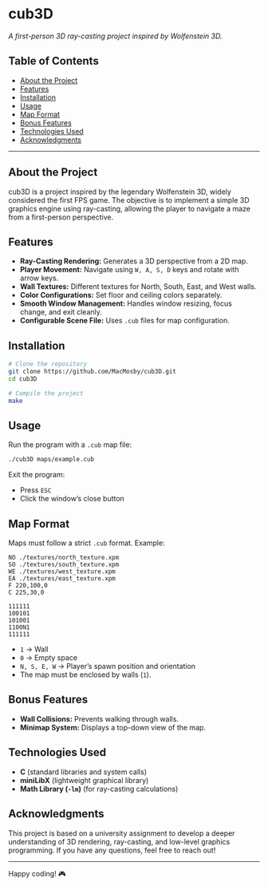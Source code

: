 # cub3D

*A first-person 3D ray-casting project inspired by Wolfenstein 3D.*

## Table of Contents
- [About the Project](#about-the-project)
- [Features](#features)
- [Installation](#installation)
- [Usage](#usage)
- [Map Format](#map-format)
- [Bonus Features](#bonus-features)
- [Technologies Used](#technologies-used)
- [Acknowledgments](#acknowledgments)

---

## About the Project
cub3D is a project inspired by the legendary Wolfenstein 3D, widely considered the first FPS game. The objective is to implement a simple 3D graphics engine using ray-casting, allowing the player to navigate a maze from a first-person perspective.

## Features
- **Ray-Casting Rendering:** Generates a 3D perspective from a 2D map.
- **Player Movement:** Navigate using `W, A, S, D` keys and rotate with arrow keys.
- **Wall Textures:** Different textures for North, South, East, and West walls.
- **Color Configurations:** Set floor and ceiling colors separately.
- **Smooth Window Management:** Handles window resizing, focus change, and exit cleanly.
- **Configurable Scene File:** Uses `.cub` files for map configuration.

## Installation
```sh
# Clone the repository
git clone https://github.com/MacMosby/cub3D.git
cd cub3D

# Compile the project
make
```

## Usage
Run the program with a `.cub` map file:
```sh
./cub3D maps/example.cub
```
Exit the program:
- Press `ESC`
- Click the window’s close button

## Map Format
Maps must follow a strict `.cub` format. Example:
```
NO ./textures/north_texture.xpm
SO ./textures/south_texture.xpm
WE ./textures/west_texture.xpm
EA ./textures/east_texture.xpm
F 220,100,0
C 225,30,0

111111
100101
101001
1100N1
111111
```
- `1` → Wall
- `0` → Empty space
- `N, S, E, W` → Player’s spawn position and orientation
- The map must be enclosed by walls (`1`).

## Bonus Features
- **Wall Collisions:** Prevents walking through walls.
- **Minimap System:** Displays a top-down view of the map.

## Technologies Used
- **C** (standard libraries and system calls)
- **miniLibX** (lightweight graphical library)
- **Math Library (`-lm`)** (for ray-casting calculations)

## Acknowledgments
This project is based on a university assignment to develop a deeper understanding of 3D rendering, ray-casting, and low-level graphics programming. If you have any questions, feel free to reach out!

---

Happy coding! 🎮


